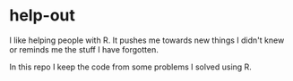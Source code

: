 # help-out

I like helping people with R. It pushes me towards new things I didn't knew or reminds me the stuff I have forgotten. 

In this repo I keep the code from some problems I solved using R. 

